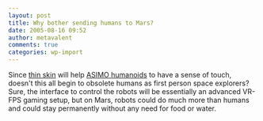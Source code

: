 ```yaml
---
layout: post
title: Why bother sending humans to Mars?
date: 2005-08-16 09:52
author: metavalent
comments: true
categories: wp-import
---
```

Since <a href="http://news.bbc.co.uk/1/hi/sci/tech/4154366.stm">thin skin</a> will help <a href="http://world.honda.com/ASIMO/">ASIMO humanoids</a> to have a sense of touch, doesn't this all begin to obsolete humans as first person space explorers?  Sure, the interface to control the robots will be essentially an advanced VR-FPS gaming setup, but on Mars, robots could do much more than humans and could stay permanently without any need for food or water.
